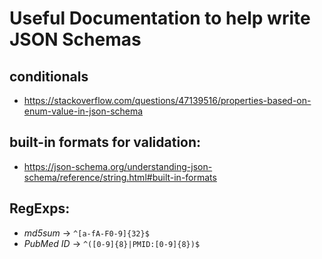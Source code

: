 # Useful Documentation to help write JSON Schemas

## conditionals

* https://stackoverflow.com/questions/47139516/properties-based-on-enum-value-in-json-schema

## built-in formats for validation:

* https://json-schema.org/understanding-json-schema/reference/string.html#built-in-formats

## RegExps:

* _md5sum_ ->  `^[a-fA-F0-9]{32}$`
* _PubMed ID_ -> `^([0-9]{8}|PMID:[0-9]{8})$`